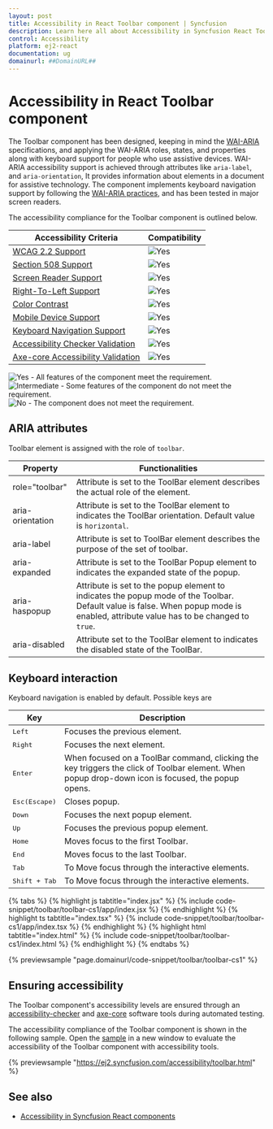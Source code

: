 ```yaml
---
layout: post
title: Accessibility in React Toolbar component | Syncfusion
description: Learn here all about Accessibility in Syncfusion React Toolbar component of Syncfusion Essential JS 2 and more.
control: Accessibility 
platform: ej2-react
documentation: ug
domainurl: ##DomainURL##
---
```


# Accessibility in React Toolbar component

The Toolbar component has been designed,  keeping in mind the [WAI-ARIA](http://www.w3.org/WAI/PF/aria-practices/) specifications, and applying the WAI-ARIA roles, states, and properties along with keyboard support for people who use assistive devices. WAI-ARIA accessibility support is achieved through attributes like `aria-label`, and `aria-orientation`, It provides information about elements in a document for assistive technology.  The component implements keyboard navigation support by following the [WAI-ARIA practices](https://www.w3.org/TR/wai-aria-practices/), and has been tested in major screen readers.

The accessibility compliance for the Toolbar component is outlined below.

| Accessibility Criteria                                                              | Compatibility                                                                        |
| ----------------------------------------------------------------------------------- | ------------------------------------------------------------------------------------ |
| [WCAG 2.2 Support](../common/accessibility#accessibility-standards)                 | <img src="https://cdn.syncfusion.com/content/images/landing-page/yes.png" alt="Yes"> |
| [Section 508 Support](../common/accessibility#accessibility-standards)              | <img src="https://cdn.syncfusion.com/content/images/landing-page/yes.png" alt="Yes"> |
| [Screen Reader Support](../common/accessibility#screen-reader-support)              | <img src="https://cdn.syncfusion.com/content/images/landing-page/yes.png" alt="Yes"> |
| [Right-To-Left Support](../common/accessibility#right-to-left-support)              | <img src="https://cdn.syncfusion.com/content/images/landing-page/yes.png" alt="Yes"> |
| [Color Contrast](../common/accessibility#color-contrast)                            | <img src="https://cdn.syncfusion.com/content/images/landing-page/yes.png" alt="Yes"> |
| [Mobile Device Support](../common/accessibility#mobile-device-support)              | <img src="https://cdn.syncfusion.com/content/images/landing-page/yes.png" alt="Yes"> |
| [Keyboard Navigation Support](../common/accessibility#keyboard-navigation-support)  | <img src="https://cdn.syncfusion.com/content/images/landing-page/yes.png" alt="Yes"> |
| [Accessibility Checker Validation](../common/accessibility#ensuring-accessibility)  | <img src="https://cdn.syncfusion.com/content/images/landing-page/yes.png" alt="Yes"> |
| [Axe-core Accessibility Validation](../common/accessibility#ensuring-accessibility) | <img src="https://cdn.syncfusion.com/content/images/landing-page/yes.png" alt="Yes"> |

<div><img src="https://cdn.syncfusion.com/content/images/landing-page/yes.png" alt="Yes"> - All features of the component meet the requirement.</div>

<div><img src="https://cdn.syncfusion.com/content/images/landing-page/intermediate.png" alt="Intermediate"> - Some features of the component do not meet the requirement.</div>

<div><img src="https://cdn.syncfusion.com/content/images/landing-page/no.png" alt="No"> - The component does not meet the requirement.</div>

## ARIA attributes

Toolbar element is assigned with the role of `toolbar`.

| **Property** | **Functionalities** |
| --- | --- |
| role="toolbar" | Attribute is set to the ToolBar element describes the actual role of the element. |
| aria-orientation |  Attribute is set to the ToolBar element to indicates the ToolBar orientation. Default value is `horizontal`. |
| aria-label | Attribute is set to ToolBar element describes the purpose of the set of toolbar. |
| aria-expanded | Attribute is set to the ToolBar Popup  element to indicates the expanded state of the popup.|
| aria-haspopup | Attribute is set to the popup element to indicates the popup mode of the Toolbar. Default value is false. When popup mode is enabled, attribute value has to be changed to `true`. |
| aria-disabled | Attribute set to the ToolBar element to indicates the disabled state of the ToolBar. |

## Keyboard interaction

Keyboard navigation is enabled by default. Possible keys are

| Key           | Description                                                                         |
|---------------|-------------------------------------------------------------------------------------|
| <kbd>Left</kbd>    | Focuses the previous element.                                                    |
| <kbd>Right</kbd>   | Focuses the next element.                                                            |
| <kbd>Enter</kbd>         | When focused on a ToolBar command, clicking the key triggers the click of Toolbar element. When popup drop-down icon is focused, the popup opens. |
| <kbd>Esc(Escape)</kbd>           | Closes popup.                                                                     |
| <kbd>Down</kbd>   | Focuses the next popup element.                                                  |
| <kbd>Up</kbd>      | Focuses the previous popup element.                                                |
| <kbd>Home</kbd>    | Moves focus to the first Toolbar. |
|  <kbd>End </kbd>   | Moves focus to the last Toolbar. |
| <kbd>Tab</kbd>     | To Move focus through the interactive elements.                 |
| <kbd>Shift + Tab</kbd> | To Move focus through the interactive elements.             |

{% tabs %}
{% highlight js tabtitle="index.jsx" %}
{% include code-snippet/toolbar/toolbar-cs1/app/index.jsx %}
{% endhighlight %}
{% highlight ts tabtitle="index.tsx" %}
{% include code-snippet/toolbar/toolbar-cs1/app/index.tsx %}
{% endhighlight %}
{% highlight html tabtitle="index.html" %}
{% include code-snippet/toolbar/toolbar-cs1/index.html %}
{% endhighlight %}
{% endtabs %}
        
{% previewsample "page.domainurl/code-snippet/toolbar/toolbar-cs1" %}

## Ensuring accessibility

The Toolbar component's accessibility levels are ensured through an [accessibility-checker](https://www.npmjs.com/package/accessibility-checker) and [axe-core](https://www.npmjs.com/package/axe-core) software tools during automated testing.

The accessibility compliance of the Toolbar component is shown in the following sample. Open the [sample](https://ej2.syncfusion.com/accessibility/toolbar.html) in a new window to evaluate the accessibility of the Toolbar component with accessibility tools.

{% previewsample "https://ej2.syncfusion.com/accessibility/toolbar.html" %}

## See also

- [Accessibility in Syncfusion React components](../common/accessibility)